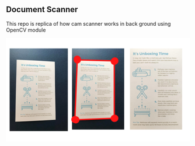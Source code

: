 ## Document Scanner

This repo is replica of how cam scanner works in back ground using OpenCV module

![Demo](./document_scanner_banner.png)
